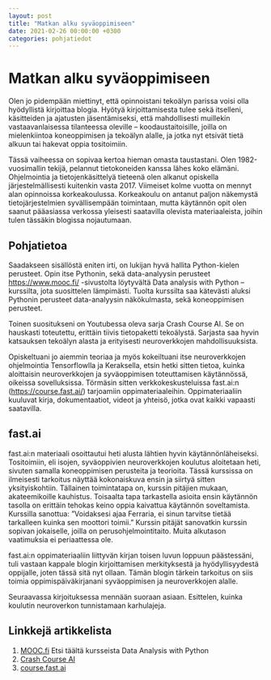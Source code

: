 ```yaml
---
layout: post
title: "Matkan alku syväoppimiseen"
date: 2021-02-26 00:00:00 +0300
categories: pohjatiedot
---
```


# Matkan alku syväoppimiseen

Olen jo pidempään miettinyt, että opinnoistani tekoälyn parissa voisi olla hyödyllistä kirjoittaa blogia. Hyötyä kirjoittamisesta tulee sekä itselleni, käsitteiden ja ajatusten jäsentämiseksi, että mahdollisesti muillekin vastaavanlaisessa tilanteessa oleville – koodaustaitoisille, joilla on mielenkiintoa koneoppimisen ja tekoälyn alalle, ja jotka nyt etsivät tietä alkuun tai hakevat oppia tositoimiin.

Tässä vaiheessa on sopivaa kertoa hieman omasta taustastani. Olen 1982-vuosimallin tekijä, pelannut tietokoneiden kanssa lähes koko elämäni. Ohjelmointia ja tietojenkäsittelyä tieteenä olen alkanut opiskella järjestelmällisesti kuitenkin vasta 2017. Viimeiset kolme vuotta on mennyt alan opinnoissa korkeakoulussa. Korkeakoulu on antanut paljon näkemystä tietojärjestelmien syvällisempään toimintaan, mutta käytännön opit olen saanut pääasiassa verkossa yleisesti saatavilla olevista materiaaleista, joihin tulen tässäkin blogissa nojautumaan.

## Pohjatietoa

Saadakseen sisällöstä eniten irti, on lukijan hyvä hallita Python-kielen perusteet. Opin itse Pythonin, sekä data-analyysin perusteet https://www.mooc.fi/ -sivustolta löytyvältä Data analysis with Python – kurssilta, jota suosittelen lämpimästi. Tuolta kurssilta saa kätevästi aluksi Pythonin perusteet data-analyysin näkökulmasta, sekä koneoppimisen perusteet.

Toinen suositukseni on Youtubessa oleva sarja Crash Course AI. Se on hauskasti toteutettu, erittäin tiivis tietopaketti tekoälystä. Sarjasta saa hyvin katsauksen tekoälyn alasta ja erityisesti neuroverkkojen mahdollisuuksista.

Opiskeltuani jo aiemmin teoriaa ja myös kokeiltuani itse neuroverkkojen ohjelmointia Tensorflowlla ja Keraksella, etsin hetki sitten tietoa, kuinka aloittaisin neuroverkkojen ja syväoppimisen toteuttamisen käytännössä, oikeissa sovelluksissa. Törmäsin sitten verkkokeskusteluissa fast.ai:n (https://course.fast.ai/) tarjoamiin oppimateriaaleihin. Oppimateriaaliin kuuluvat kirja, dokumentaatiot, videot ja yhteisö, jotka ovat kaikki vapaasti saatavilla.

## fast.ai

fast.ai:n materiaali osoittautui heti alusta lähtien hyvin käytännönläheiseksi. Tositoimiin, eli isojen, syväoppivien neuroverkkojen koulutus aloitetaan heti, sivuten samalla koneoppimisen perusteita ja teorioita. Tässä kurssissa on ilmeisesti tarkoitus näyttää kokonaiskuva ensin ja siirtyä sitten yksityiskohtiin. Tällainen toimintatapa on, kurssin pitäjien mukaan, akateemikoille kauhistus. Toisaalta tapa tarkastella asioita ensin käytännön tasolla on erittäin tehokas keino oppia kaivattua käytännön soveltamista. Kurssilla sanottua: ”Voidaksesi ajaa Ferraria, ei sinun tarvitse tietää tarkalleen kuinka sen moottori toimii.” Kurssin pitäjät sanovatkin kurssin sopivan jokaiselle, joilla on perusohjelmointitaito. Muita alkutason vaatimuksia ei periaattessa ole.

fast.ai:n oppimateriaaliin liittyvän kirjan toisen luvun loppuun päästessäni, tuli vastaan kappale blogin kirjoittamisen merkityksestä ja hyödyllisyydestä oppijalle, joten tässä sitä nyt ollaan. Tämän blogin tärkein tarkoitus on siis toimia oppimispäiväkirjanani syväoppimisen ja neuroverkkojen alalle.

Seuraavassa kirjoituksessa mennään suoraan asiaan. Esittelen, kuinka koulutin neuroverkon tunnistamaan karhulajeja.

## Linkkejä artikkelista

1. [MOOC.fi](https://www.mooc.fi/) Etsi täältä kursseista Data Analysis with Python
2. [Crash Course AI](https://thecrashcourse.com/courses/ai)
3. [course.fast.ai](https://course.fast.ai/)
